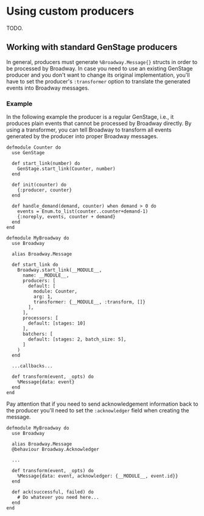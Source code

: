 # Using custom producers

TODO.

## Working with standard GenStage producers

In general, producers must generate `%Broadway.Message{}` structs in order
to be processed by Broadway. In case you need to use an existing GenStage
producer and you don't want to change its original implementation,
you'll have to set the producer's `:transformer` option to translate the
generated events into Broadway messages.

### Example

In the following example the producer is a regular GenStage, i.e., it
produces plain events that cannot be processed by Broadway directly.
By using a transformer, you can tell Broadway to transform all events
generated by the producer into proper Broadway messages.

    defmodule Counter do
      use GenStage

      def start_link(number) do
        GenStage.start_link(Counter, number)
      end

      def init(counter) do
        {:producer, counter}
      end

      def handle_demand(demand, counter) when demand > 0 do
        events = Enum.to_list(counter..counter+demand-1)
        {:noreply, events, counter + demand}
      end
    end

    defmodule MyBroadway do
      use Broadway

      alias Broadway.Message

      def start_link do
        Broadway.start_link(__MODULE__,
          name: __MODULE__,
          producers: [
            default: [
              module: Counter,
              arg: 1,
              transformer: {__MODULE__, :transform, []}
            ],
          ],
          processors: [
            default: [stages: 10]
          ],
          batchers: [
            default: [stages: 2, batch_size: 5],
          ]
        )
      end

      ...callbacks...

      def transform(event, _opts) do
        %Message{data: event}
      end
    end

Pay attention that if you need to send acknowledgement information
back to the producer you'll need to set the `:acknowledger` field
when creating the message.

    defmodule MyBroadway do
      use Broadway

      alias Broadway.Message
      @behaviour Broadway.Acknowledger

      ...

      def transform(event, _opts) do
        %Message{data: event, acknowledger: {__MODULE__, event.id}}
      end

      def ack(successful, failed) do
        # Do whatever you need here...
      end
    end
